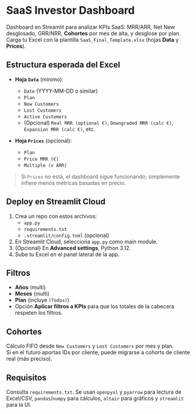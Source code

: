 # SaaS Investor Dashboard

Dashboard en Streamlit para analizar KPIs SaaS: MRR/ARR, Net New desglosado, GRR/NRR, **Cohortes** por mes de alta, y desglose por plan.  
Carga tu Excel con la plantilla `SaaS_Final_Template.xlsx` (hojas **Data** y **Prices**).

## Estructura esperada del Excel

- **Hoja `Data`** (mínimo):
  - `Date` (YYYY-MM-DD o similar)
  - `Plan`
  - `New Customers`
  - `Lost Customers`
  - `Active Customers`
  - (Opcional) `Real MRR (optional €)`, `Downgraded MRR (calc €)`, `Expansion MRR (calc €)`, etc.

- **Hoja `Prices`** (opcional):
  - `Plan`
  - `Price MRR (€)`
  - `Multiple (x ARR)`

> Si `Prices` no está, el dashboard sigue funcionando; simplemente infiere menos métricas basadas en precio.

## Deploy en Streamlit Cloud

1. Crea un repo con estos archivos:
   - `app.py`
   - `requirements.txt`
   - `.streamlit/config.toml` (opcional)
2. En Streamlit Cloud, selecciona `app.py` como main module.
3. (Opcional) En **Advanced settings**, Python 3.12.
4. Sube tu Excel en el panel lateral de la app.

## Filtros

- **Años** (multi)
- **Meses** (multi)
- **Plan** (incluye `(Todos)`)
- Opción **Aplicar filtros a KPIs** para que los totales de la cabecera respeten los filtros.

## Cohortes

Cálculo FIFO desde `New Customers` y `Lost Customers` por mes y plan.  
Si en el futuro aportas IDs por cliente, puede migrarse a cohorts de cliente real (más preciso).

## Requisitos

Consulta `requirements.txt`. Se usan `openpyxl` y `pyarrow` para lectura de Excel/CSV, `pandas`/`numpy` para cálculos, `altair` para gráficos y `streamlit` para la UI.
